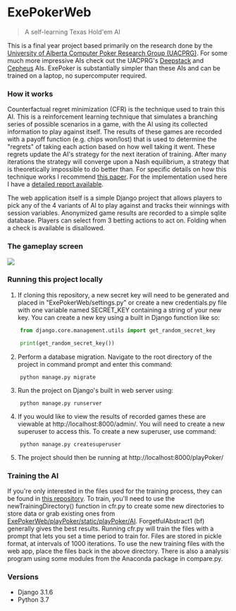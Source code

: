 # ExePokerWeb
>A self-learning Texas Hold'em AI

This is a final year project based primarily on the research done by the
[University of Alberta Computer Poker Research Group (UACPRG)](https://poker.cs.ualberta.ca/).
For some much more impressive AIs check out the UACPRG's [Deepstack](https://www.deepstack.ai/)
and [Cepheus](http://poker.srv.ualberta.ca/) AIs. ExePoker
is substantially simpler than these AIs and can be trained on a laptop,
no supercomputer required.

### How it works
Counterfactual regret minimization (CFR) is the technique used to train this AI.
This is a reinforcement learning technique that simulates a branching series
of possible scenarios in a game, with the AI using its collected information to
play against itself. The results of these games are recorded with a payoff
function (e.g. chips won/lost) that is used to determine the "regrets" of taking
each action based on how well taking it went. These regrets update the AI's
strategy for the next iteration of training. After many iterations the
strategy will converge upon a Nash equilibrium, a strategy that is theoretically
impossible to do better than. For specific details on how this technique works
I recommend [this paper](https://proceedings.neurips.cc/paper/2007/file/08d98638c6fcd194a4b1e6992063e944-Paper.pdf).
For the implementation used here I have a [detailed report available](https://drive.google.com/file/d/1EXAMA4b0KXujxeHn7e-Bdh7Y32hpc2RF/view?usp=sharing).

The web application itself is a simple Django project that allows players to
pick any of the 4 variants of AI to play against and tracks their winnings
with session variables. Anonymized game results are recorded to a simple
sqlite database. Players can select from 3 betting actions to act on. Folding
when a check is available is disallowed.

### The gameplay screen
![](https://i.imgur.com/74f7EQe.png)

### Running this project locally
1. If cloning this repository, a new secret key will need to be generated and placed
in "ExePokerWeb/settings.py" or create a new credentials.py file with one variable
named SECRET_KEY containing a string of your new key. You can create a new key
using a built in Django function like so:
```Python
    from django.core.management.utils import get_random_secret_key

    print(get_random_secret_key())
```
2. Perform a database migration. Navigate to the root directory of the project
in command prompt and enter this command:
```
    python manage.py migrate
```
3. Run the project on Django's built in web server using:
```
    python manage.py runserver
```
4. If you would like to view the results of recorded games these are viewable at
http://localhost:8000/admin/. You will need to create a new superuser to access
this. To create a new superuser, use command:
```
    python manage.py createsuperuser
```
5. The project should then be running at http://localhost:8000/playPoker/

### Training the AI
If you're only interested in the files used for the training process,
they can be found in [this repository](https://github.com/Doglum/ExePoker).
To train, you'll need to use the newTrainingDirectory() function in cfr.py  to create
some new directories to store data or grab existing ones from
[ExePokerWeb/playPoker/static/playPoker/AI](https://github.com/Doglum/ExePokerWeb/tree/main/playPoker/static/playPoker/AI).
ForgetfulAbstract1 (bf) generally gives the best results. Running cfr.py will train the files with
a prompt that lets you set a time period to train for. Files are stored in pickle format,
at intervals of 1000 iterations. To use the new training files with the web app,
place the files back in the above directory. There is also a analysis program
using some modules from the Anaconda package in compare.py.

### Versions
- Django 3.1.6
- Python 3.7
